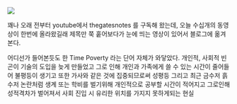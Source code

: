 
![](https://youtu.be/PNrvgATOfAE)

꽤나 오래 전부터 youtube에서 thegatesnotes 를 구독해 왔는데, 오늘 수십개의 동영상이 한번에 올라왔길래 제목만 쭉 훝어보다가 눈에 띄는 영상이 있어서 블로그에 옮겨본다.

어디선가 들어본듯도 한 Time Poverty 라는 단어 자체가 와닿았다. 개인적, 사회적 빈곤이 기술의 도입을 늦게 만들었고 그로 인해 개인과 가족에게 쓸 수 있는 시간이 줄어들어 불평등이 생기고 또한 가사와 같은 것에 집중되므로써 성평등
그리고 최근 금수저 흙수저 논란처럼 생계 또는 학비를 벌기위해 개인적으로 공부할 시간이 적어지고 그로인해 성적격차가 벌어져서 사회 진입 시 유리한 위치를 가지지 못하게되는 현실